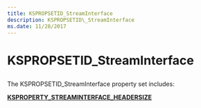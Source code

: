 ```yaml
---
title: KSPROPSETID_StreamInterface
description: KSPROPSETID\_StreamInterface
ms.date: 11/28/2017
---
```


# KSPROPSETID\_StreamInterface


## <span id="ddk_kspropsetid_streaminterface_ks"></span><span id="DDK_KSPROPSETID_STREAMINTERFACE_KS"></span>


The KSPROPSETID\_StreamInterface property set includes:

[**KSPROPERTY\_STREAMINTERFACE\_HEADERSIZE**](ksproperty-streaminterface-headersize.md)

 

 





